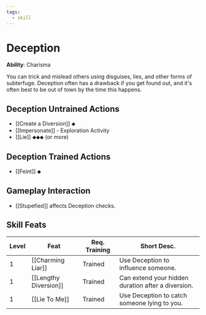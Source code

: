 ```yaml
---
tags:
  - skill
---
```

# Deception

**Ability**: Charisma

You can trick and mislead others using disguises, lies, and other forms of subterfuge. Deception often has a drawback if you get found out, and it's often best to be out of town by the time this happens.

## Deception Untrained Actions

- [[Create a Diversion]] ⬥
- [[Impersonate]] - Exploration Activity
- [[Lie]] ⬥⬥⬥ (or more)

## Deception Trained Actions

- [[Feint]] ⬥

## Gameplay Interaction

- [[Stupefied]] affects Deception checks.

## Skill Feats

| Level | Feat                  | Req. Training | Short Desc.                                        |
| ----- | --------------------- | ------------- | -------------------------------------------------- |
| 1     | [[Charming Liar]]     | Trained       | Use Deception to influence someone.                |
| 1     | [[Lengthy Diversion]] | Trained       | Can extend your hidden duration after a diversion. |
| 1     | [[Lie To Me]]         | Trained       | Use Deception to catch someone lying to you.       |
